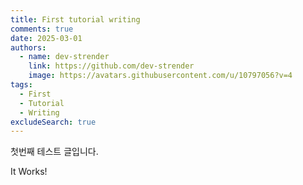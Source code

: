 ```yaml
---
title: First tutorial writing
comments: true
date: 2025-03-01
authors:
  - name: dev-strender
    link: https://github.com/dev-strender
    image: https://avatars.githubusercontent.com/u/10797056?v=4
tags:
  - First
  - Tutorial
  - Writing
excludeSearch: true
---
```


첫번째 테스트 글입니다.

It Works!
